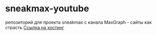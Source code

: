 # sneakmax-youtube
репозиторий для проекта sneakmax с канала MaxGraph - сайты как страсть
<a href="http://work.maxgraph.ru/test_projects/sneakmax/" target="_blank">Ссылка на хостинг</a>
